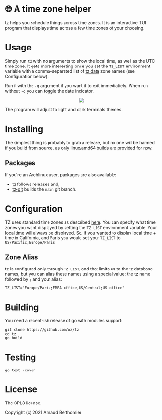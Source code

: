 # 🌐 A time zone helper

tz helps you schedule things across time zones. It is an interactive TUI
program that displays time across a few time zones of your choosing.


# Usage

Simply run `tz` with no arguments to show the local time, as well as the
UTC time zone. It gets more interesting once you set the `TZ_LIST`
environment variable with a comma-separated list of [tz data][tzdata]
zone names (see Configuration below).

Run it with the `-q` argument if you want it to exit
immediatiely. When run without `-q` you can toggle the date indicator.

<p align="center">
<img align="center" src="./docs/tz.png" />
</p>

The program will adjust to light and dark terminals themes.

[tzdata]: https://en.wikipedia.org/wiki/List_of_tz_database_time_zones


# Installing

The simplest thing is probably to grab a release, but no one will be
harmed if you build from source, as only linux/amd64 builds are provided
for now.

## Packages

If you're an Archlinux user, packages are also available:

  - [tz][tz-arch] follows releases and,
  - [tz-git][tz-arch-git] builds the `main` git branch.

[tz-arch]: https://aur.archlinux.org/packages/tz
[tz-arch-git]: https://aur.archlinux.org/packages/tz-git


# Configuration

TZ uses standard time zones as described
[here](https://en.wikipedia.org/wiki/List_of_tz_database_time_zones).
You can specify what time zones you want displayed by setting the
`TZ_LIST` environment variable. Your local time will always be
displayed. So, if you wanted to display local time + time in
California, and Paris you would set your `TZ_LIST` to
`US/Pacific,Europe/Paris`

## Zone Alias

tz is configured only through `TZ_LIST`, and that limits us to the tz
database names, but you can alias these names using a special value: the
tz name followed by `;` and your alias:

`TZ_LIST="Europe/Paris;EMEA office,US/Central;US office"`

# Building

You need a recent-ish release of go with modules support:

```
git clone https://github.com/oz/tz
cd tz
go build
```


# Testing

```
go test -cover
```


# License

The GPL3 license.

Copyright (c) 2021 Arnaud Berthomier
